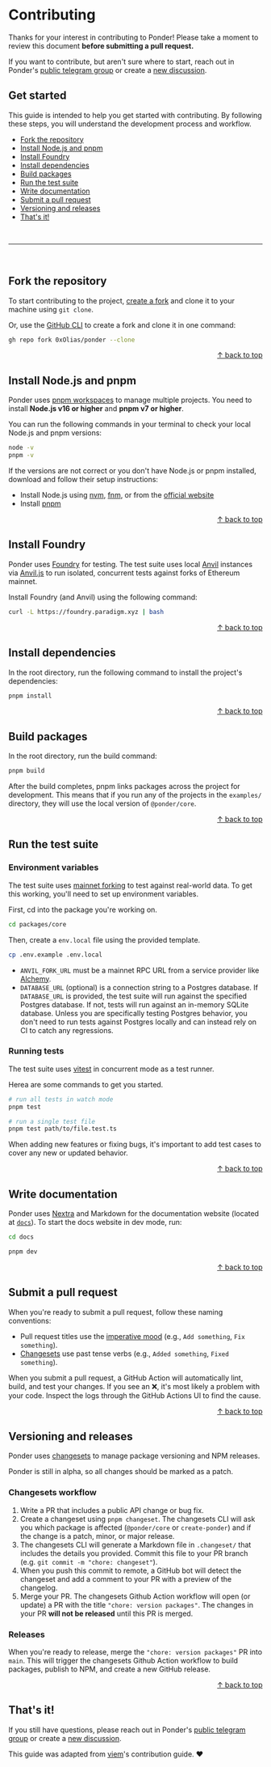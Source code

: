 # Contributing

Thanks for your interest in contributing to Ponder! Please take a moment to review this document **before submitting a pull request.**

If you want to contribute, but aren't sure where to start, reach out in Ponder's [public telegram group](https://t.me/ponder_sh) or create a [new discussion](https://github.com/0xOlias/ponder/discussions).

## Get started

This guide is intended to help you get started with contributing. By following these steps, you will understand the development process and workflow.

- [Fork the repository](#fork-the-repository)
- [Install Node.js and pnpm](#install-nodejs-and-pnpm)
- [Install Foundry](#install-foundry)
- [Install dependencies](#install-dependencies)
- [Build packages](#build-packages)
- [Run the test suite](#run-the-test-suite)
- [Write documentation](#write-documentation)
- [Submit a pull request](#submit-a-pull-request)
- [Versioning and releases](#versioning-and-releases)
- [That's it!](#thats-it)

<br>

---

<br>

## Fork the repository

To start contributing to the project, [create a fork](https://github.com/0xOlias/ponder/fork) and clone it to your machine using `git clone`.

Or, use the [GitHub CLI](https://cli.github.com) to create a fork and clone it in one command:

```bash
gh repo fork 0xOlias/ponder --clone
```

<div align="right">
  <a href="#get-started">&uarr; back to top</a></b>
</div>

## Install Node.js and pnpm

Ponder uses [pnpm workspaces](https://pnpm.io/workspaces) to manage multiple projects. You need to install **Node.js v16 or higher** and **pnpm v7 or higher**.

You can run the following commands in your terminal to check your local Node.js and pnpm versions:

```bash
node -v
pnpm -v
```

If the versions are not correct or you don't have Node.js or pnpm installed, download and follow their setup instructions:

- Install Node.js using [nvm](https://github.com/nvm-sh/nvm), [fnm](https://github.com/Schniz/fnm), or from the [official website](https://nodejs.org)
- Install [pnpm](https://pnpm.io/installation)

<div align="right">
  <a href="#get-started">&uarr; back to top</a></b>
</div>

## Install Foundry

Ponder uses [Foundry](https://book.getfoundry.sh/) for testing. The test suite uses local [Anvil](https://github.com/foundry-rs/foundry/tree/master/anvil) instances via [Anvil.js](https://github.com/wagmi-dev/anvil.js) to run isolated, concurrent tests against forks of Ethereum mainnet.

Install Foundry (and Anvil) using the following command:

```bash
curl -L https://foundry.paradigm.xyz | bash
```

<div align="right">
  <a href="#get-started">&uarr; back to top</a></b>
</div>

## Install dependencies

In the root directory, run the following command to install the project's dependencies:

```bash
pnpm install
```

<div align="right">
  <a href="#get-started">&uarr; back to top</a></b>
</div>

## Build packages

In the root directory, run the build command:

```bash
pnpm build
```

After the build completes, pnpm links packages across the project for development. This means that if you run any of the projects in the `examples/` directory, they will use the local version of `@ponder/core`.

<div align="right">
  <a href="#get-started">&uarr; back to top</a></b>
</div>

## Run the test suite

### Environment variables

The test suite uses [mainnet forking](https://book.getfoundry.sh/tutorials/forking-mainnet-with-cast-anvil) to test against real-world data. To get this working, you'll need to set up environment variables.

First, cd into the package you're working on.

```bash
cd packages/core
```

Then, create a `env.local` file using the provided template.

```bash
cp .env.example .env.local
```

- `ANVIL_FORK_URL` must be a mainnet RPC URL from a service provider like [Alchemy](https://www.alchemy.com/).
- `DATABASE_URL` (optional) is a connection string to a Postgres database. If `DATABASE_URL` is provided, the test suite will run against the specified Postgres database. If not, tests will run against an in-memory SQLite database. Unless you are specifically testing Postgres behavior, you don't need to run tests against Postgres locally and can instead rely on CI to catch any regressions.

### Running tests

The test suite uses [vitest](https://vitest.dev/guide) in concurrent mode as a test runner.

Herea are some commands to get you started.

```bash
# run all tests in watch mode
pnpm test

# run a single test file
pnpm test path/to/file.test.ts
```

When adding new features or fixing bugs, it's important to add test cases to cover any new or updated behavior.

<div align="right">
  <a href="#get-started">&uarr; back to top</a></b>
</div>

## Write documentation

Ponder uses [Nextra](https://nextra.site) and Markdown for the documentation website (located at [`docs`](../docs)). To start the docs website in dev mode, run:

```bash
cd docs

pnpm dev
```

<div align="right">
  <a href="#get-started">&uarr; back to top</a></b>
</div>

## Submit a pull request

When you're ready to submit a pull request, follow these naming conventions:

- Pull request titles use the [imperative mood](https://en.wikipedia.org/wiki/Imperative_mood) (e.g., `Add something`, `Fix something`).
- [Changesets](#versioning) use past tense verbs (e.g., `Added something`, `Fixed something`).

When you submit a pull request, a GitHub Action will automatically lint, build, and test your changes. If you see an ❌, it's most likely a problem with your code. Inspect the logs through the GitHub Actions UI to find the cause.

<div align="right">
  <a href="#get-started">&uarr; back to top</a></b>
</div>

## Versioning and releases

Ponder uses [changesets](https://github.com/changesets/changesets) to manage package versioning and NPM releases.

Ponder is still in alpha, so all changes should be marked as a patch.

### Changesets workflow

1. Write a PR that includes a public API change or bug fix.
2. Create a changeset using `pnpm changeset`. The changesets CLI will ask you which package is affected (`@ponder/core` or `create-ponder`) and if the change is a patch, minor, or major release.
3. The changesets CLI will generate a Markdown file in `.changeset/` that includes the details you provided. Commit this file to your PR branch (e.g. `git commit -m "chore: changeset"`).
4. When you push this commit to remote, a GitHub bot will detect the changeset and add a comment to your PR with a preview of the changelog.
5. Merge your PR. The changesets Github Action workflow will open (or update) a PR with the title `"chore: version packages"`. The changes in your PR **will not be released** until this PR is merged.

### Releases

When you're ready to release, merge the `"chore: version packages"` PR into `main`. This will trigger the changesets Github Action workflow to build packages, publish to NPM, and create a new GitHub release.

<div align="right">
  <a href="#get-started">&uarr; back to top</a></b>
</div>

## That's it!

If you still have questions, please reach out in Ponder's [public telegram group](https://t.me/ponder_sh) or create a [new discussion](https://github.com/0xOlias/ponder/discussions).

This guide was adapted from [viem](https://github.com/wagmi-dev/viem/blob/main/.github/CONTRIBUTING.md)'s contribution guide. ❤️
